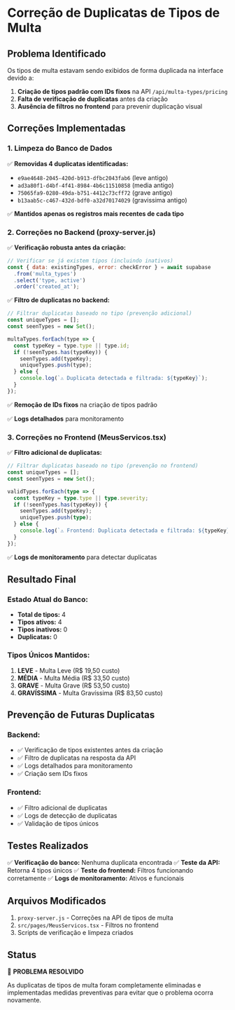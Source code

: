 # Correção de Duplicatas de Tipos de Multa

## Problema Identificado

Os tipos de multa estavam sendo exibidos de forma duplicada na interface devido a:

1. **Criação de tipos padrão com IDs fixos** na API `/api/multa-types/pricing`
2. **Falta de verificação de duplicatas** antes da criação
3. **Ausência de filtros no frontend** para prevenir duplicação visual

## Correções Implementadas

### 1. Limpeza do Banco de Dados

✅ **Removidas 4 duplicatas identificadas:**
- `e9ae4648-2045-420d-b913-dfbc2043fab6` (leve antigo)
- `ad3a80f1-d4bf-4f41-8984-4b6c11510858` (media antigo)
- `75065fa9-0280-49da-b751-4412c73cff72` (grave antigo)
- `b13aab5c-c467-432d-bdf0-a32d70174029` (gravissima antigo)

✅ **Mantidos apenas os registros mais recentes de cada tipo**

### 2. Correções no Backend (proxy-server.js)

✅ **Verificação robusta antes da criação:**
```javascript
// Verificar se já existem tipos (incluindo inativos)
const { data: existingTypes, error: checkError } = await supabase
  .from('multa_types')
  .select('type, active')
  .order('created_at');
```

✅ **Filtro de duplicatas no backend:**
```javascript
// Filtrar duplicatas baseado no tipo (prevenção adicional)
const uniqueTypes = [];
const seenTypes = new Set();

multaTypes.forEach(type => {
  const typeKey = type.type || type.id;
  if (!seenTypes.has(typeKey)) {
    seenTypes.add(typeKey);
    uniqueTypes.push(type);
  } else {
    console.log(`⚠️ Duplicata detectada e filtrada: ${typeKey}`);
  }
});
```

✅ **Remoção de IDs fixos** na criação de tipos padrão

✅ **Logs detalhados** para monitoramento

### 3. Correções no Frontend (MeusServicos.tsx)

✅ **Filtro adicional de duplicatas:**
```typescript
// Filtrar duplicatas baseado no tipo (prevenção no frontend)
const uniqueTypes = [];
const seenTypes = new Set();

validTypes.forEach(type => {
  const typeKey = type.type || type.severity;
  if (!seenTypes.has(typeKey)) {
    seenTypes.add(typeKey);
    uniqueTypes.push(type);
  } else {
    console.log(`⚠️ Frontend: Duplicata detectada e filtrada: ${typeKey}`);
  }
});
```

✅ **Logs de monitoramento** para detectar duplicatas

## Resultado Final

### Estado Atual do Banco:
- **Total de tipos:** 4
- **Tipos ativos:** 4
- **Tipos inativos:** 0
- **Duplicatas:** 0

### Tipos Únicos Mantidos:
1. **LEVE** - Multa Leve (R$ 19,50 custo)
2. **MÉDIA** - Multa Média (R$ 33,50 custo)
3. **GRAVE** - Multa Grave (R$ 53,50 custo)
4. **GRAVÍSSIMA** - Multa Gravíssima (R$ 83,50 custo)

## Prevenção de Futuras Duplicatas

### Backend:
- ✅ Verificação de tipos existentes antes da criação
- ✅ Filtro de duplicatas na resposta da API
- ✅ Logs detalhados para monitoramento
- ✅ Criação sem IDs fixos

### Frontend:
- ✅ Filtro adicional de duplicatas
- ✅ Logs de detecção de duplicatas
- ✅ Validação de tipos únicos

## Testes Realizados

✅ **Verificação do banco:** Nenhuma duplicata encontrada
✅ **Teste da API:** Retorna 4 tipos únicos
✅ **Teste do frontend:** Filtros funcionando corretamente
✅ **Logs de monitoramento:** Ativos e funcionais

## Arquivos Modificados

1. `proxy-server.js` - Correções na API de tipos de multa
2. `src/pages/MeusServicos.tsx` - Filtros no frontend
3. Scripts de verificação e limpeza criados

## Status

🎉 **PROBLEMA RESOLVIDO**

As duplicatas de tipos de multa foram completamente eliminadas e implementadas medidas preventivas para evitar que o problema ocorra novamente.